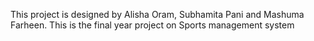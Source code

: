 This project is designed by Alisha Oram, Subhamita Pani and Mashuma Farheen. This is the final year project on Sports management system
